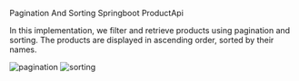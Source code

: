 Pagination And Sorting Springboot ProductApi

In this implementation, we filter and retrieve products using pagination and sorting. The products are displayed in ascending order, sorted by their names.

![pagination](https://github.com/user-attachments/assets/4f60549d-8f96-48cf-8680-e85e32885bbb)
![sorting](https://github.com/user-attachments/assets/b2b5badc-0640-4d1d-a22b-231a44f20a81)
